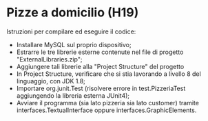 # Pizze a domicilio (H19)

Istruzioni per compilare ed eseguire il codice:
- Installare MySQL sul proprio dispositivo;
- Estrarre le tre librerie esterne contenute nel file di progetto "ExternalLibraries.zip";
- Aggiungere tali librerie alla "Project Structure" del progetto
- In Project Structure, verificare che si stia lavorando a livello 8 del linguaggio, con JDK 1.8;
- Importare org.junit.Test (risolvere errore in test.PizzeriaTest aggiungendo la libreria esterna JUnit4);
- Avviare il programma (sia lato pizzeria sia lato customer) tramite interfaces.TextualInterface oppure interfaces.GraphicElements.

